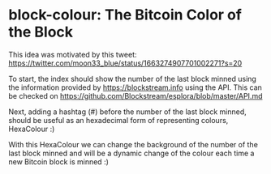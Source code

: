 # block-colour: The Bitcoin Color of the Block

This idea was motivated by this tweet: https://twitter.com/moon33_blue/status/1663274907701002271?s=20

To start, the index should show the number of the last block minned using the information provided by https://blockstream.info using the API. This can be checked on https://github.com/Blockstream/esplora/blob/master/API.md

Next, adding a hashtag (#) before the number of the last block minned, should be useful as an hexadecimal form of representing colours, HexaColour :)

With this HexaColour we can change the background of the number of the last block minned and will be a dynamic change of the colour each time a new Bitcoin block is minned :)

